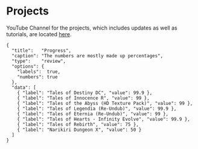 # Projects
YouTube Channel for the projects, which includes updates as well as tutorials, are located [here](https://www.youtube.com/channel/UCddQBNmhjmRskTjlYoVmzUg).

```charty
{
  "title":   "Progress",
  "caption": "The numbers are mostly made up percentages",
  "type":    "review",
  "options": {
    "labels":  true,
    "numbers": true
  },
  "data": [
    { "label": "Tales of Destiny DC", "value": 99.9 },
    { "label": "Tales of Innocence R", "value": 99 },
    { "label": "Tales of the Abyss (HD Texture Pack)", "value": 99 },
    { "label": "Tales of Legendia (Re-Undub)", "value": 99.9 },
    { "label": "Tales of Eternia (Re-Undub)", "value": 99 },
    { "label": "Tales of Hearts - Infinity Evolve", "value": 99.9 },
    { "label": "Tales of Rebirth", "value": 75 },
    { "label": "Narikiri Dungeon X", "value": 50 }
  ]
}
```
